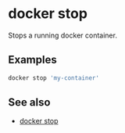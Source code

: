 # docker stop

Stops a running docker container.

## Examples
```powershell
docker stop 'my-container'
```

## See also
- [docker stop](https://docs.docker.com/engine/reference/commandline/stop/)